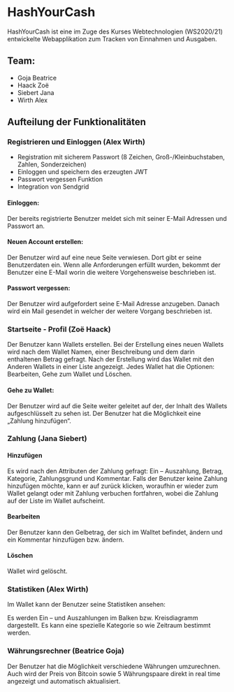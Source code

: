 
# HashYourCash

HashYourCash ist eine im Zuge des Kurses Webtechnologien (WS2020/21) entwickelte Webapplikation zum Tracken von Einnahmen und Ausgaben.

## Team:
  * Goja Beatrice
  * Haack Zoë
  * Siebert Jana
  * Wirth Alex
  
## Aufteilung der Funktionalitäten

### Registrieren und Einloggen (Alex Wirth)
  * Registration mit sicherem Passwort (8 Zeichen, Groß-/Kleinbuchstaben, Zahlen, Sonderzeichen)
  * Einloggen und speichern des erzeugten JWT
  * Passwort vergessen Funktion
  * Integration von Sendgrid
#### Einloggen:  
Der bereits registrierte Benutzer meldet sich mit seiner E-Mail Adressen und Passwort an. 

#### Neuen Account erstellen:  
Der Benutzer wird auf eine neue Seite verwiesen. Dort gibt er seine Benutzerdaten ein. Wenn alle Anforderungen erfüllt wurden, bekommt der Benutzer eine E-Mail worin die weitere Vorgehensweise beschrieben ist. 

#### Passwort vergessen: 
Der Benutzer wird aufgefordert seine E-Mail Adresse anzugeben. Danach wird ein Mail gesendet in welcher der weitere Vorgang beschrieben ist. 

### Startseite - Profil (Zoë Haack)
Der Benutzer kann Wallets erstellen. Bei der Erstellung eines neuen Wallets wird nach dem Wallet Namen, einer Beschreibung und dem darin enthaltenen Betrag gefragt. Nach der Erstellung wird das Wallet mit den Anderen Wallets in einer Liste angezeigt. Jedes Wallet hat die Optionen: Bearbeiten, Gehe zum Wallet und Löschen.

#### Gehe zu Wallet:  
Der Benutzer wird auf die Seite weiter geleitet auf der, der Inhalt des Wallets aufgeschlüsselt zu sehen ist. Der Benutzer hat die Möglichkeit eine „Zahlung hinzufügen“.

### Zahlung (Jana Siebert)

#### Hinzufügen
Es wird nach den Attributen der Zahlung gefragt: Ein – Auszahlung, Betrag, Kategorie, Zahlungsgrund und Kommentar. Falls der Benutzer keine Zahlung hinzufügen möchte, kann er auf zurück klicken, woraufhin er wieder zum Wallet gelangt oder mit Zahlung verbuchen fortfahren, wobei die Zahlung auf der Liste im Wallet aufscheint. 

#### Bearbeiten
Der Benutzer kann den Gelbetrag, der sich im Walltet befindet, ändern und ein Kommentar hinzufügen bzw. ändern. 

#### Löschen 
Wallet wird gelöscht. 

### Statistiken (Alex Wirth) 
Im Wallet kann der Benutzer seine Statistiken ansehen: 

Es werden Ein – und Auszahlungen im Balken bzw. Kreisdiagramm dargestellt. Es kann eine spezielle Kategorie so wie Zeitraum bestimmt werden. 

### Währungsrechner (Beatrice Goja) 
Der Benutzer hat die Möglichkeit verschiedene Währungen umzurechnen. Auch wird der Preis von Bitcoin sowie 5 Währungspaare direkt in real time angezeigt und automatisch aktualisiert. 
